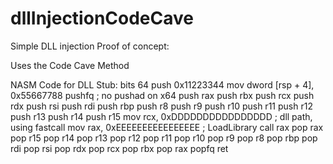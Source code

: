# dllInjectionCodeCave

Simple DLL injection Proof of concept:

Uses the Code Cave Method

NASM Code for DLL Stub:
bits 64
push 0x11223344
mov dword [rsp + 4], 0x55667788
pushfq
; no pushad on x64
push rax
push rbx
push rcx
push rdx
push rsi
push rdi
push rbp
push r8
push r9
push r10
push r11
push r12
push r13
push r14
push r15
mov rcx, 0xDDDDDDDDDDDDDDDD ; dll path, using fastcall
mov rax, 0xEEEEEEEEEEEEEEEE ; LoadLibrary
call rax
pop rax
pop r15
pop r14
pop r13
pop r12
pop r11
pop r10
pop r9
pop r8
pop rbp
pop rdi
pop rsi
pop rdx
pop rcx
pop rbx
pop rax
popfq
ret
